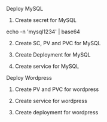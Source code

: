 Deploy MySQL 

1. Create secret for MySQL

echo -n 'mysql1234' | base64

2. Create SC, PV and PVC for MySQL

3. Create Deployment for MySQL

4. Create service for MySQL

Deploy Wordpress

1. Create PV and PVC for wordpress

2. Create service for wordpress

3. Create deployment for wordpress